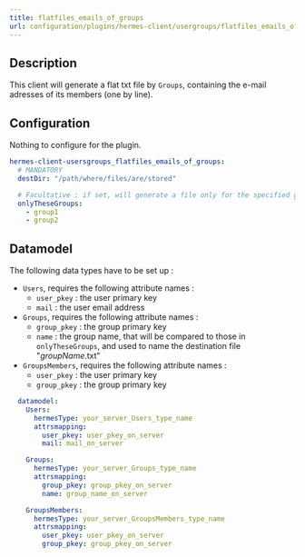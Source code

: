 ```yaml
---
title: flatfiles_emails_of_groups
url: configuration/plugins/hermes-client/usergroups/flatfiles_emails_of_groups
---
```


## Description

This client will generate a flat txt file by `Groups`, containing the e-mail adresses of its members (one by line).

## Configuration

Nothing to configure for the plugin.

```yaml
hermes-client-usersgroups_flatfiles_emails_of_groups:
  # MANDATORY
  destDir: "/path/where/files/are/stored"

  # Facultative : if set, will generate a file only for the specified group names in list
  onlyTheseGroups:
    - group1
    - group2
```

## Datamodel

The following data types have to be set up :

- `Users`, requires the following attribute names :
  - `user_pkey` : the user primary key
  - `mail` : the user email address
- `Groups`, requires the following attribute names :
  - `group_pkey` : the group primary key
  - `name` : the group name, that will be compared to those in `onlyTheseGroups`, and used to name the destination file "*groupName*.txt"
- `GroupsMembers`, requires the following attribute names :
  - `user_pkey` : the user primary key
  - `group_pkey` : the group primary key

```yaml
  datamodel:
    Users:
      hermesType: your_server_Users_type_name
      attrsmapping:
        user_pkey: user_pkey_on_server
        mail: mail_on_server

    Groups:
      hermesType: your_server_Groups_type_name
      attrsmapping:
        group_pkey: group_pkey_on_server
        name: group_name_on_server

    GroupsMembers:
      hermesType: your_server_GroupsMembers_type_name
      attrsmapping:
        user_pkey: user_pkey_on_server
        group_pkey: group_pkey_on_server
```
